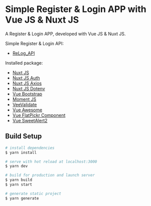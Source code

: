 # Simple Register & Login APP with Vue JS & Nuxt JS
A Register & Login APP, developed with Vue JS & Nuxt JS.

Simple Register & Login API:
- [ReLog_API](https://github.com/faqihusman11/ReLog_API)

Installed package:
- [Nuxt JS](https://nuxtjs.org/)
- [Nuxt JS Auth](https://auth.nuxtjs.org/)
- [Nuxt JS Axios](https://axios.nuxtjs.org/)
- [Nuxt JS Dotenv](https://www.npmjs.com/package/@nuxtjs/dotenv)
- [Vue Bootstrap](https://bootstrap-vue.js.org/)
- [Moment JS](https://momentjs.com/)
- [VeeValidate](http://vee-validate.logaretm.com/v2/)
- [Vue Awesome](https://www.npmjs.com/package/vue-awesome)
- [Vue FlatPickr Component](https://github.com/ankurk91/vue-flatpickr-component)
- [Vue SweetAlert2](https://www.npmjs.com/package/vue-sweetalert2)


## Build Setup

``` bash
# install dependencies
$ yarn install

# serve with hot reload at localhost:3000
$ yarn dev

# build for production and launch server
$ yarn build
$ yarn start

# generate static project
$ yarn generate
```